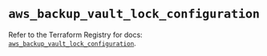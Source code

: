 # `aws_backup_vault_lock_configuration`

Refer to the Terraform Registry for docs: [`aws_backup_vault_lock_configuration`](https://registry.terraform.io/providers/hashicorp/aws/5.31.0/docs/resources/backup_vault_lock_configuration).
